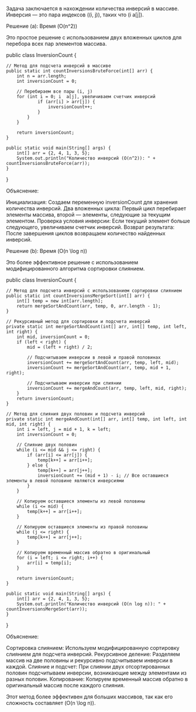 Задача заключается в нахождении количества инверсий в массиве. Инверсия — это пара индексов \((i, j)\), таких что \(i  a[j]\).

Решение (a): Время \(O(n^2)\)

Это простое решение с использованием двух вложенных циклов для перебора всех пар элементов массива.

public class InversionCount {

    // Метод для подсчета инверсий в массиве
    public static int countInversionsBruteForce(int[] arr) {
        int n = arr.length;
        int inversionCount = 0;

        // Перебираем все пары (i, j)
        for (int i = 0; i  a[j], увеличиваем счетчик инверсий
                if (arr[i] > arr[j]) {
                    inversionCount++;
                }
            }
        }

        return inversionCount;
    }

    public static void main(String[] args) {
        int[] arr = {2, 4, 1, 3, 5};
        System.out.println("Количество инверсий (O(n^2)): " + countInversionsBruteForce(arr));
    }
}

Объяснение:

Инициализация: Создаем переменную inversionCount для хранения количества инверсий.
Два вложенных цикла: Первый цикл перебирает элементы массива, второй — элементы, следующие за текущим элементом.
Проверка условия инверсии: Если текущий элемент больше следующего, увеличиваем счетчик инверсий.
Возврат результата: После завершения циклов возвращаем количество найденных инверсий.

Решение (b): Время \(O(n \log n)\)

Это более эффективное решение с использованием модифицированного алгоритма сортировки слиянием.

public class InversionCount {

    // Метод для подсчета инверсий с использованием сортировки слиянием
    public static int countInversionsMergeSort(int[] arr) {
        int[] temp = new int[arr.length];
        return mergeSortAndCount(arr, temp, 0, arr.length - 1);
    }

    // Рекурсивный метод для сортировки и подсчета инверсий
    private static int mergeSortAndCount(int[] arr, int[] temp, int left, int right) {
        int mid, inversionCount = 0;
        if (left < right) {
            mid = (left + right) / 2;

            // Подсчитываем инверсии в левой и правой половинах
            inversionCount += mergeSortAndCount(arr, temp, left, mid);
            inversionCount += mergeSortAndCount(arr, temp, mid + 1, right);

            // Подсчитываем инверсии при слиянии
            inversionCount += mergeAndCount(arr, temp, left, mid, right);
        }
        return inversionCount;
    }

    // Метод для слияния двух половин и подсчета инверсий
    private static int mergeAndCount(int[] arr, int[] temp, int left, int mid, int right) {
        int i = left, j = mid + 1, k = left;
        int inversionCount = 0;

        // Слияние двух половин
        while (i <= mid && j <= right) {
            if (arr[i] <= arr[j]) {
                temp[k++] = arr[i++];
            } else {
                temp[k++] = arr[j++];
                inversionCount += (mid + 1) - i; // Все оставшиеся элементы в левой половине являются инверсиями
            }
        }

        // Копируем оставшиеся элементы из левой половины
        while (i <= mid) {
            temp[k++] = arr[i++];
        }

        // Копируем оставшиеся элементы из правой половины
        while (j <= right) {
            temp[k++] = arr[j++];
        }

        // Копируем временный массив обратно в оригинальный
        for (i = left; i <= right; i++) {
            arr[i] = temp[i];
        }

        return inversionCount;
    }

    public static void main(String[] args) {
        int[] arr = {2, 4, 1, 3, 5};
        System.out.println("Количество инверсий (O(n log n)): " + countInversionsMergeSort(arr));
    }
}

Объяснение:

Сортировка слиянием: Используем модифицированную сортировку слиянием для подсчета инверсий.
Рекурсивное деление: Разделяем массив на две половины и рекурсивно подсчитываем инверсии в каждой.
Слияние и подсчет: При слиянии двух отсортированных половин подсчитываем инверсии, возникающие между элементами из разных половин.
Копирование: Копируем временный массив обратно в оригинальный массив после каждого слияния.

Этот метод более эффективен для больших массивов, так как его сложность составляет \(O(n \log n)\).